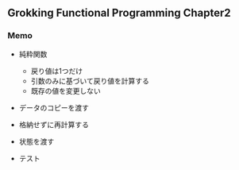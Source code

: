 ## Grokking Functional Programming Chapter2
### Memo
- 純粋関数
  - 戻り値は1つだけ
  - 引数のみに基づいて戻り値を計算する
  - 既存の値を変更しない

- データのコピーを渡す
- 格納せずに再計算する
- 状態を渡す
- テスト